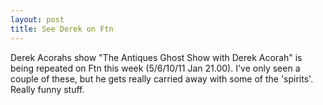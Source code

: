 ```yaml
--- 
layout: post
title: See Derek on Ftn
---
```

Derek Acorahs show "The Antiques Ghost Show with Derek Acorah" is being repeated on Ftn this week (5/6/10/11 Jan 21.00). I've only seen a couple of these, but he gets really carried away with some of the 'spirits'. Really funny stuff.
